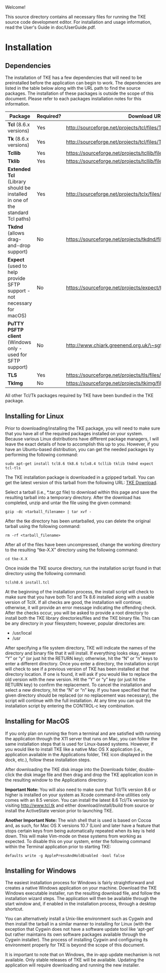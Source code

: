 Welcome!

This source directory contains all necessary files for running the
TKE source code development editor.  For installation and usage
information, read the User's Guide in doc/UserGuide.pdf.

# Installation


## Dependencies

The installation of TKE has a few dependencies that will need to be preinstalled before the application can begin to work.  The dependencies are listed in the table below along with the URL path to find the source packages.  The installation of these packages is outside the scope of this document.  Please refer to each packages installation notes for this information.

| Package | Required? | Download URL |
| - | - | - |
| **Tcl** (8.6.x versions) | Yes | http://sourceforge.net/projects/tcl/files/Tcl/ |
| **Tk** (8.6.x versions) | Yes | http://sourceforge.net/projects/tcl/files/Tcl/ |
| **Tcllib** | Yes | https://sourceforge.net/projects/tcllib/files/tcllib/ |
| **Tklib** | Yes | https://sourceforge.net/projects/tcllib/files/tklib/ |
| **Extended Tcl** (Library should be installed in one of the standard Tcl paths) | Yes | http://sourceforge.net/projects/tclx/files/TclX/ |
| **Tkdnd** (allows drag-and-drop support) | No | https://sourceforge.net/projects/tkdnd/files/?source=navbar |
| **Expect** (used to help provide SFTP support - not necessary for macOS) | No | https://sourceforge.net/projects/expect/files/ |
| **PuTTY PSFTP client** (Windows only - used for SFTP support) | No | http://www.chiark.greenend.org.uk/\~sgtatham/putty/download.html |
| **TLS** | Yes | https://sourceforge.net/projects/tls/files/ |
| **TkImg** | No | https://sourceforge.net/projects/tkimg/files/ |

All other Tcl/Tk packages required by TKE have been bundled in the TKE package.


## Installing for Linux

Prior to downloading/installing the TKE package, you will need to make sure that you have all of the required packages installed on your system.  Because various Linux distributions have different package managers, I will leave the exact details of how to accomplish this up to you.  However, if you have an Ubuntu-based distribution, you can get the needed packages by performing the following command:

`sudo apt-get install tcl8.6 tk8.6 tclx8.4 tcllib tklib tkdnd expect tcl-tls`

The TKE installation package is downloaded in a gzipped tarball.  You can get the latest version of this tarball from the following URL:  [TKE Download](http://sourceforge.net/projects/tke/files/).

Select a tarball (i.e., \*.tar.gz file) to download within this page and save the resulting tarball into a temporary directory.  After the download has completed, unzip and untar the file using the given command:

`gzip -dc <tarball_filename> | tar xvf -`

After the tke directory has been untarballed, you can delete the original tarball using the following command:

`rm -rf <tarball_filename>`

After all of the files have been uncompressed, change the working directory to the resulting “tke-X.X” directory using the following command:

`cd tke-X.X`

Once inside the TKE source directory, run the installation script found in that directory using the following command:

`tclsh8.6 install.tcl`

At the beginning of the installation process, the install script will check to make sure that you have both Tcl and Tk 8.6 installed along with a usable version of TclX.  If all checks are good, the installation will continue; otherwise, it will provide an error message indicating the offending check.  After the checks occur, you will be asked to provide a root directory to install both the TKE library directories/files and the TKE binary file.  This can be any directory in your filesystem; however, popular directories are:

- /usr/local
- /usr

After specifying a file system directory, TKE will indicate the names of the directory and binary file that it will install.  If everything looks okay, answer “Y” or “y” (or just hit the RETURN key); otherwise, hit the “N” or “n” keys to enter a different directory.  Once you enter a directory, the installation script will check to see if a previous version of TKE has been installed at that directory location.  If one is found, it will ask if you would like to replace the old version with the new version.  Hit the “Y” or “y” key (or just hit the RETURN key) to confirm the replacement.  To cancel the installation and select a new directory, hit the “N” or “n” key.  If you have specified that the given directory should be replaced (or no replacement was necessary), the script will continue with the full installation.  At any time you can quit the installation script by entering the CONTROL-c key combination.


## Installing for MacOS

If you only plan on running tke from a terminal and are satisfied with running the application through the X11 server that runs on Mac, you can follow the same installation steps that is used for Linux-based systems.  However, if you would like to install TKE like a native Mac OS X application (i.e., application available in the Applications folder, TKE icon displayed in the dock, etc.), follow these installation steps.

After downloading the TKE disk image into the Downloads folder, double-click the disk image file and then drag and drop the TKE application icon in the resulting window to the Applications directory.

**Important Note:**
You will also need to make sure that Tcl/Tk version 8.6 or higher is installed on your system as Xcode command-line utilities only comes with an 8.5 version.  You can install the latest 8.6 Tcl/Tk version by visiting http://www.tcl.tk and either download/install/build from source or install the ActiveState version prior to launching TKE.

**Another Important Note:** The wish shell that is used is based on Cocoa and, as such, for Mac OS X versions 10.7 (Lion) and later have a feature that stops certain keys from being automatically repeated when its key is held down.  This will make Vim-mode on these systems from working as expected.  To disable this on your system, enter the following command within the Terminal application prior to starting TKE:

`defaults write -g ApplePressAndHoldEnabled -bool false`


## Installing for Windows

The easiest installation process for Windows is fairly straightforward and creates a native Windows application on your machine. Download the TKE Windows executable installer, run the resulting download file, and follow the installation wizard steps.  The application will then be available through the start window and, if enabled in the installation process, through a desktop shortcut.

You can alternatively install a Unix-like environment such as Cygwin and then install the tarball in a similar manner to installing for Linux (with the exception that Cygwin does not have a software update tool like ‘apt-get’ but rather maintains its own software packages available through the Cygwin installer).  The process of installing Cygwin and configuring its environment properly for TKE is beyond the scope of this document.

It is important to note that on Windows, the in-app update mechanism is not available.  Only stable releases of TKE will be available.  Updating the application will require downloading and running the new installer.
